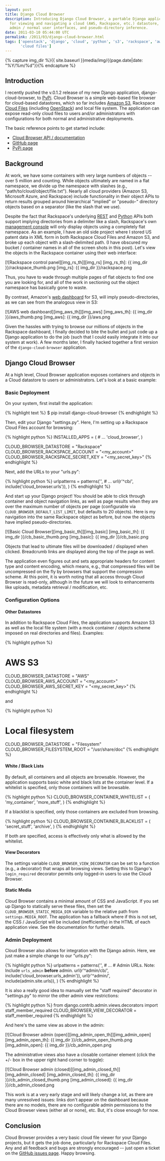 ```yaml
---
layout: post
title: Django Cloud Browser
description: Introducing Django Cloud Browser, a portable Django application
  for viewing and navigating a cloud (AWS, Rackspace, etc.) datastore, with
  admin / normal user interfaces, and pseudo-directory inference.
date: 2011-03-10 05:44:00 UTC
permalink: /2011/03/django-cloud-browser.html
tags: ['openstack', 'django', 'cloud', 'python', 's3', 'rackspace', 'aws',
       'cloud files']
---
```

{% capture img_dir %}{{ site.baseurl }}media/img/{{page.date|date: "%Y/%m/%d"}}{% endcapture %}

## Introduction

I recently pushed the v.0.1.2 release of my new Django application, django-
cloud-browser, to [PyPi][1]. Cloud Browser is a simple web-based file browser
for cloud-based datastores, which so far includes [Amazon S3][2], Rackspace
[Cloud Files][3] (including [OpenStack][4]) and local file system. The
application can expose read-only cloud files to users and/or administrators
with configurations for both normal and administrative deployments.

The basic reference points to get started include:

* [Cloud Browser API / documentation][5]
* [GitHub page][6]
* [PyPi page][7]

## Background

At work, we have some containers with very large numbers of objects -- over 5
million and counting. While objects ultimately are named in a flat namespace,
we divide up the namespace with slashes (e.g.,
"path/to/cloud/object/file.txt"). Nearly all cloud providers (Amazon S3,
Microsoft Azure, and Rackspace) include functionality in their object APIs to
return results grouped around hierarchical "implied" or "pseudo-" directory
objects based on a separator (like the slash that we use).

Despite the fact that Rackspace's underlying [REST][8] and [Python][9] APIs
both support implying directories from a delimiter like a slash, Rackspace's
own [management console][10] will only display objects using a completely flat
namespace. As an example, I have an old side project where I stored US patent
data in XML form in both Rackspace Cloud Files and Amazon S3, and broke up
each object with a slash-delimited path. (I have obscured my bucket /
container names in all of the screen shots in this post). Let's view the
objects in the Rackspace container using their web interface:

<!-- more start -->

[![Rackspace control panel][img_rs_th]][img_rs]
[img_rs_th]: {{ img_dir }}/rackspace_thumb.png
[img_rs]: {{ img_dir }}/rackspace.png

Thus, you have to wade through multiple pages of flat objects to find one you
are looking for, and all of the work in sectioning out the object namespace
has basically gone to waste.

By contrast, Amazon's [web dashboard][11] for S3, will imply
pseudo-directories, as we can see from the analogous view in S3:

[![AWS web dashboard][img_aws_th]][img_aws]
[img_aws_th]: {{ img_dir }}/aws_thumb.png
[img_aws]: {{ img_dir }}/aws.png

Given the hassles with trying to browse our millions of objects in the
Rackspace dashboard, I finally decided to bite the bullet and just code up a
Django application to do the job (such that I could easily integrate it into
our system at work). A few months later, I finally hacked together a first
version of the ``django-cloud-browser`` application.

## Django Cloud Browser

At a high level, Cloud Browser application exposes containers and objects in a
Cloud datastore to users or administrators. Let's look at a basic example:

### Basic Deployment

On your system, first install the application:

{% highlight text %}
$ pip install django-cloud-browser
{% endhighlight %}

Then, edit your Django "settings.py".  Here, I'm setting up a Rackspace Cloud
Files account for browsing:

{% highlight python %}
INSTALLED_APPS = (
    # ...
    'cloud_browser',
)

CLOUD_BROWSER_DATASTORE = "Rackspace"
CLOUD_BROWSER_RACKSPACE_ACCOUNT = "<my_account>"
CLOUD_BROWSER_RACKSPACE_SECRET_KEY = "<my_secret_key>"
{% endhighlight %}

Next, add the URLs to your "urls.py":

{% highlight python %}
urlpatterns = patterns('',
    # ...
    url(r'^cb/', include('cloud_browser.urls')),
)
{% endhighlight %}

And start up your Django project! You should be able to click through
container and object navigation links, as well as page results when they are
over the maximum number of objects per page (configurable via
``CLOUD_BROWSER_DEFAULT_LIST_LIMIT``, but defaults to 20 objects). Here is my
navigation into the same Rackspace object as before, but now the objects have
implied pseudo-directories.

[![Basic Cloud Browser][img_basic_th]][img_basic]
[img_basic_th]: {{ img_dir }}/cb_basic_thumb.png
[img_basic]: {{ img_dir }}/cb_basic.png

Objects that lead to ultimate files will be downloaded / displayed when
clicked. Breadcrumb links are displayed along the top of the page as well.

The application even figures out and sets appropriate headers for content type
and content encoding, which means, e.g., that compressed files will be
uncompressed on the fly by browsers that support the compression scheme. At
this point, it is worth noting that all access through Cloud Browser is
read-only, although in the future we will look to enhancements like uploads,
metadata retrieval / modification, etc.

### Configuration Options

#### Other Datastores

In addition to Rackspace Cloud Files, the application supports Amazon S3 as
well as the local file system (with a mock container / objects scheme imposed
on real directories and files).  Examples:

{% highlight python %}
# AWS S3
CLOUD_BROWSER_DATASTORE = "AWS"
CLOUD_BROWSER_AWS_ACCOUNT = "<my_account>"
CLOUD_BROWSER_AWS_SECRET_KEY = "<my_secret_key>"
{% endhighlight %}

and

{% highlight python %}
# Local filesystem
CLOUD_BROWSER_DATASTORE = "Filesystem"
CLOUD_BROWSER_FILESYSTEM_ROOT = "/usr/share/doc"
{% endhighlight %}

#### White / Black Lists

By default, all containers and all objects are browsable. However, the
application supports basic white and black lists at the container level. If a
whitelist is specified, only those containers will be browsable.

{% highlight python %}
CLOUD_BROWSER_CONTAINER_WHITELIST = (
    'my_container',
    'more_stuff',
)
{% endhighlight %}

If a blacklist is specified, only those containers are excluded from browsing.

{% highlight python %}
CLOUD_BROWSER_CONTAINER_BLACKLIST = (
    'secret_stuff',
    'archive',
)
{% endhighlight %}

If both are specified, access is effectively only what is allowed by the
whitelist.

#### View Decorators

The settings variable ``CLOUD_BROWSER_VIEW_DECORATOR`` can be set to a function
(e.g., a decorator) that wraps all browsing views.  Setting this to Django's
``login_required`` decorator permits only logged-in users to use the Cloud
Browser.

#### Static Media

Cloud Browser contains a minimal amount of CSS and JavaScript. If you set up
Django to statically serve these files, then set the
``CLOUD_BROWSER_STATIC_MEDIA_DIR`` variable to the relative path from
``settings.MEDIA_ROOT``. The application has a fallback where if this is
not set, the CSS / JavaScript will be included (inefficiently) in the HTML of
each application view. See the documentation for further details.

### Admin Deployment

Cloud Browser also allows for integration with the Django admin.  Here, we
just make a simple change to our "urls.py":

{% highlight python %}
urlpatterns = patterns('',
    # ...
    # Admin URLs. Note: Include ``urls_admin`` **before** admin.
    url(r'^admin/cb/', include('cloud_browser.urls_admin')),
    url(r'^admin/', include(admin.site.urls)),
)
{% endhighlight %}

It is also a really good idea to manually set the "staff required" decorator
in "settings.py" to mirror the other admin view restrictions:

{% highlight python %}
from django.contrib.admin.views.decorators import staff_member_required
CLOUD_BROWSER_VIEW_DECORATOR = staff_member_required
{% endhighlight %}

And here's the same view as above in the admin:

[![Cloud Browser admin (open)][img_admin_open_th]][img_admin_open]
[img_admin_open_th]: {{ img_dir }}/cb_admin_open_thumb.png
[img_admin_open]: {{ img_dir }}/cb_admin_open.png

The administrative views also have a closable container element (click the +/-
box in the upper right hand corner to toggle):

[![Cloud Browser admin (closed)][img_admin_closed_th]][img_admin_closed]
[img_admin_closed_th]: {{ img_dir }}/cb_admin_closed_thumb.png
[img_admin_closed]: {{ img_dir }}/cb_admin_closed.png

This work is at a very early stage and will likely change a lot, as there are
many unresolved issues: links don't appear on the dashboard because there are
no models, there are no configurable admin permissions to the Cloud Browser
views (either all or none), etc.  But, it's close enough for now.

## Conclusion

Cloud Browser provides a very basic cloud file viewer for your Django
projects, but it gets the job done, particularly for Rackspace Cloud Files.
Any and all feedback and bugs are strongly encouraged -- just open a ticket on
the [GitHub issues page][13]. Happy browsing.

[1]: http://pypi.python.org/pypi
[2]: http://aws.amazon.com/s3/
[3]: http://www.rackspace.com/cloud/cloud_hosting_products/files/
[4]: http://www.openstack.org/projects/storage/
[5]: http://ryan-roemer.github.com/django-cloud-browser/
[6]: https://github.com/ryan-roemer/django-cloud-browser/
[7]: http://pypi.python.org/pypi/django-cloud-browser
[8]: http://docs.rackspacecloud.com/files/api/cf-devguide-latest.pdf
[9]: https://github.com/rackspace/python-cloudfiles/
[10]: https://manage.rackspacecloud.com/CloudFiles.do
[11]: https://console.aws.amazon.com/s3/home?
[12]: http://images.loose-bits.com/cloud_browser_cb_admin_closed.png
[13]: https://github.com/ryan-roemer/django-cloud-browser/issues

<!-- more end -->